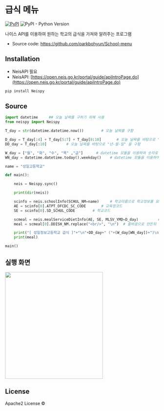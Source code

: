 # 급식 메뉴
[![PyPI](https://img.shields.io/pypi/v/dart-fss.svg)](https://pypi.org/project/dart-fss/)
![PyPI - Python Version](https://img.shields.io/pypi/pyversions/dart-fss.svg)

나이스 API를 이용하여 원하는 학교의 급식을 가져와 알려주는 프로그램

- Source code: https://github.com/parkbohyun/School-menu

## Installation

- NeisAPI 필요
- NeisAPI: [https://open.neis.go.kr/portal/guide/apiIntroPage.do](https://open.neis.go.kr/portal/guide/apiIntroPage.do)

``` python
pip install Neispy
```

## Source

```python
import datetime     ## 오늘 날짜를 구하기 위해 사용
from neispy import Neispy

T_day = str(datetime.datetime.now())        # 오늘 날짜를 구함

D_day = T_day[:4] + T_day[5:7] + T_day[8:10]       # 오늘 날짜를 바탕으로 "년월일" 을 구함
DD_day = T_day[:10]         # 오늘 날짜를 바탕으로 "년-월-일" 을 구함

W_day = ["월", "화", "수", "목" ,"금"]      # datetime 모듈을 이용하여 숫자로 구한 요일을 텍스트 형테로 변환
WN_day = datetime.datetime.today().weekday()    # datetime 모듈을 이용하여 오늘의 요일을 숫자로 구함

name = "성일고등학교"

def main():

    neis = Neispy.sync()

    print(dir(neis))

    scinfo = neis.schoolInfo(SCHUL_NM=name)     # 학교이름으로 학교정보를 요청하고 교육청코드 와 학교코드로 가져옵니다.
    AE = scinfo[0].ATPT_OFCDC_SC_CODE       # 교육청코드
    SE = scinfo[0].SD_SCHUL_CODE        # 학교코드

    scmeal = neis.mealServiceDietInfo(AE, SE, MLSV_YMD=D_day)         # 학교코드와 교육청 코드로 2022년 04월 01일의 급식 정보 요청
    meal = scmeal[0].DDISH_NM.replace("<br/>", "\n")  # 줄바꿈으로 만든뒤 출력

    print("[ 성일정보고등학교 급식 ]"+"\n"+DD_day+" ("+(W_day[WN_day])+")\n[중식]")
    print(meal)

main()
```

## 실행 화면
<img src = "https://user-images.githubusercontent.com/47629333/173512539-34aa02b2-c668-43b2-a97a-369b3af9de64.png" width = "320px" height = "350px">

## License
Apache2 License ©

